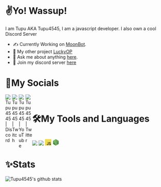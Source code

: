 # ✌Yo! Wassup!

I am Tupu AKA Tupu4545, I am a javascript developer. I also own a cool Discord Server

- ✍ Currently Working on [MoonBot](https://discord.com/oauth2/authorize?client_id=775998744562630657&permissions=8&scope=bot).
- 🧠 My other project [LuckyOP](https://discord.com/oauth2/authorize?client_id=769250175855755295&permissions=8&scope=bot)
- 💬 Ask me about anything [here](https://github.com/Tupu4545/Tupu4545/issues).
- 🚂 Join my discord server [here](https://discord.gg/5NCV9Qpzhy)
# 📱My Socials

<a href="https://dsc.gg/tupu">
  <img align="left" alt="Tupu4545 | Discord" width="21px" src="https://www.flaticon.com/svg/static/icons/svg/2111/2111370.svg">
</a>
<a href="https://www.twitch.tv/tupu4545">
  <img align="left" alt="Tupu4545 | Twitch" width="21px" src="https://www.flaticon.com/svg/static/icons/svg/2111/2111668.svg">
</a>
<a href="https://www.youtube.com/channel/UCqoUhFMW17VmBphkE7C_XSw">
  <img align="left" alt="Tupu4545 | YouTube" width="21px" src="https://www.flaticon.com/svg/static/icons/svg/1384/1384060.svg">
</a>

<a href="https://twitter.com/Tupu4545">
  <img align="left" alt="Tupu4545 | Twitter" width="21px" src="https://raw.githubusercontent.com/BruceMacGary/BruceMacGary/main/assets/twitter.svg">
</a>
<br />

# 🛠My Tools and Languages
<br />
<code><img height="20" src="https://cdn.discordapp.com/attachments/765049600817233931/781425295622012968/visual-studio-code.png"></code>
<code><img height="20" src="https://cdn.discordapp.com/attachments/765049600817233931/781426103742234634/html.png"></code>
<code><img height="20" src="https://raw.githubusercontent.com/github/explore/80688e429a7d4ef2fca1e82350fe8e3517d3494d/topics/javascript/javascript.png"></code>
<code><img height="20" src="https://raw.githubusercontent.com/github/explore/80688e429a7d4ef2fca1e82350fe8e3517d3494d/topics/nodejs/nodejs.png"></code> <br />

# ✨Stats
![Tupu4545's github stats](https://github-readme-stats.vercel.app/api?username=Tupu4545&count_private=true&theme=great-gatsby)<br>

